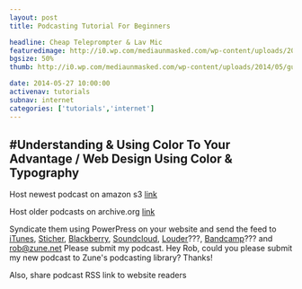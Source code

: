 ```yaml
---
layout: post
title: Podcasting Tutorial For Beginners

headline: Cheap Teleprompter & Lav Mic
featuredimage: http://i0.wp.com/mediaunmasked.com/wp-content/uploads/2014/05/gulpjs.jpg?zoom=1.5&resize=1920%2C1080
bgsize: 50%
thumb: http://i0.wp.com/mediaunmasked.com/wp-content/uploads/2014/05/gulpjs.jpg?zoom=1.5&resize=1920%2C1080

date: 2014-05-27 10:00:00
activenav: tutorials
subnav: internet
categories: ['tutorials','internet']
---
```

#Understanding & Using Color To Your Advantage / Web Design Using Color & Typography
---


Host newest podcast on amazon s3 <a href="http://aws.amazon.com/s3/">link</a>

Host older podcasts on archive.org <a href="https://archive.org/create/">link</a>

Syndicate them using PowerPress on your website and send the feed to <a href="http://www.apple.com/itunes/">iTunes</a>, <a href="http://www.stitcher.com/content-providers">Sticher</a>, <a href="http://rimpodcast.quickplay.ca/rimpodcasting/">Blackberry</a>, <a href="https://soundcloud.com/media-unmasked">Soundcloud</a>, <a href="http://www.loudr.fm/">Louder</a>???, <a href="http://bandcamp.com/">Bandcamp</a>??? and rob@zune.net Please submit my podcast. Hey Rob, could you please submit my new podcast to Zune's podcasting library? Thanks!

Also, share podcast RSS link to website readers